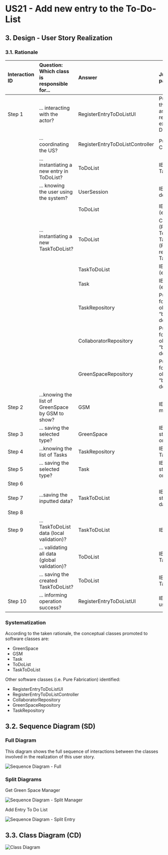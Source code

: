 # US21 - Add new entry to the To-Do-List

## 3. Design - User Story Realization

### 3.1. Rationale

| Interaction ID | Question: Which class is responsible for...       | Answer                          | Justification (with patterns)                                                                                                       |
|:---------------|:--------------------------------------------------|:--------------------------------|:------------------------------------------------------------------------------------------------------------------------------------|
| Step 1  		     | 	... interacting with the actor?                  | RegisterEntryToDoListUI         | Pure Fabrication: there is no reason to assign this responsibility to any existing class in the Domain Model.                       |
| 			  		        | 	... coordinating the US?                         | RegisterEntryToDoListController | Pure Fabrication: Controller                                                                                                        |
| 			  		        | 	... instantiating a new entry in ToDoList?       | ToDoList                        | IE: knows/has its own TaskToDoList                                                                                                  |
| 			  		        | ... knowing the user using the system?            | UserSession                     | IE: cf. A&A component documentation.                                                                                                |
| 			  		        | 							                                           | ToDoList                        | IE: knows its own data (e.g. TaskToDoList)                                                                                          |
| 			  		        | 	... instantiating a new TaskToDoList?            | ToDoList                        | Creator: <br/>(Rule 1): in the DM ToDoList has a TaskToDoList(Entries). <br/>(Rule 2) : ToDoList records instances of TaskToDoList. |
| 			  		        | 							                                           | TaskToDoList                    | IE: knows its own data (e.g. urgency)                                                                                               |
| 			  		        | 							                                           | Task                            | IE: knows its own data (e.g. description)                                                                                           |
| 			  		        | 							                                           | TaskRepository                  | Pure Fabrication: they form a collection of objects that do not “belong” to any domain object/class.                                |
| 			  		        | 							                                           | CollaboratorRepository          | Pure Fabrication: they form a collection of objects that do not “belong” to any domain object/class.                                |
| 			  		        | 							                                           | GreenSpaceRepository            | Pure Fabrication: they form a collection of objects that do not “belong” to any domain object/class.                                |
| Step 2         | ...knowing the list of GreenSpace by GSM to show? | GSM                             | IE:GreenSpace list managed by GSM.                                                                                                  |
| Step 3         | ... saving the selected type?                     | GreenSpace                      | IE: object created in step 1 is classified in one type.                                                                             |
| Step 4         | ...knowing the list of Tasks                      | TaskRepository                  | IE: knows/has its own Tasks                                                                                                                  |
| Step 5         | ... saving the selected type?                     | Task                            | IE: object created in step 1 is classified in one type.                                                                             |
| Step 6         |                                                   |                                 |                                                                                                                                     |
| Step 7  		     | 	...saving the inputted data?                     | TaskToDoList                            | IE: object created in step 1 has its own data.                                                                                      |
| Step 8         |                                                   |                                 |                                                                                                                                     |
| Step 9  		     | 	...  TaskToDoList data (local validation)?       | TaskToDoList                    | IE: owns its data.                                                                                                                  | 
| 			  		        | 	... validating all data (global validation)?     | ToDoList                        | IE: knows all its TaskToDoList.                                                                                                     | 
| 			  		        | 	... saving the created TaskToDoList?             | ToDoList                        | IE: owns all its TaskToDoList.                                                                                                      | 
| Step 10  		    | 	... informing operation success?                 | RegisterEntryToDoListUI         | IE: is responsible for user interactions.                                                                                           | 

### Systematization ##

According to the taken rationale, the conceptual classes promoted to software classes are:

* GreenSpace
* GSM
* Task
* ToDoList
* TaskToDoList

Other software classes (i.e. Pure Fabrication) identified:

* RegisterEntryToDoListUI
* RegisterEntryToDoListController
* CollaboratorRepository
* GreenSpaceRepository
* TaskRepository

## 3.2. Sequence Diagram (SD)

### Full Diagram

This diagram shows the full sequence of interactions between the classes involved in the realization of this user story.

![Sequence Diagram - Full](svg/us21-sequence-diagram.svg)

### Split Diagrams

Get Green Space Manager

![Sequence Diagram - Split Manager](svg/us21-partial-sequence-diagram-get-GSM.svg)

Add Entry To Do List

![Sequence Diagram - Split Entry](svg/us21-sequence-diagram-partial-add-to-do-list.svg)

## 3.3. Class Diagram (CD)

![Class Diagram](svg/us21-class-diagram.svg)